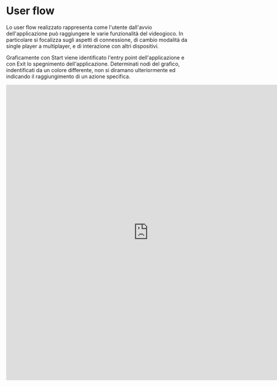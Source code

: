 <!--u-->

# User flow

Lo user flow realizzato rappresenta come l'utente dall'avvio dell'applicazione può raggiungere le varie funzionalità del videogioco. In particolare si focalizza sugli aspetti di connessione, di cambio modalità da single player a multiplayer, e di interazione con altri dispositivi. 

Graficamente con Start viene identificato l'entry point dell'applicazione e con Exit lo spegnimento dell'applicazione. Determinati nodi del grafico, indentificati da un colore differente, non si diramano ulteriormente ed indicando il raggiungimento di un azione specifica.

<iframe width="768" height="800" src="https://miro.com/app/live-embed/uXjVK7WG9Dw=/?moveToViewport=-6347,-1015,9538,4354&embedId=424691014612" frameborder="0" scrolling="no" allow="fullscreen; clipboard-read; clipboard-write" allowfullscreen></iframe>

